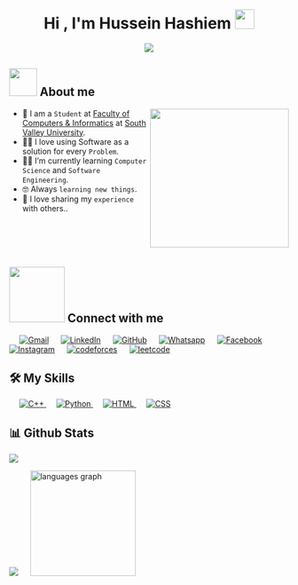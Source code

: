 <h1 align="center">Hi , I'm Hussein Hashiem <img src="https://media.giphy.com/media/hvRJCLFzcasrR4ia7z/giphy.gif" width="35"></h1>
<p align="center">
  <a href="https://github.com/DenverCoder1/readme-typing-svg"><img src="https://readme-typing-svg.herokuapp.com?font=Time+New+Roman&color=%23C8BE25&size=25&center=true&vCenter=true&width=600&height=100&lines=Software+Engineer;Computer+Science+Student;Competitive+Programmer;Always+learning+new+things"></a>
</p>

## <picture><img src = "https://github.com/7oSkaaa/7oSkaaa/blob/main/Images/about_me.gif?raw=true" width = 50px></picture> About me

<picture> <img align="right" src="https://cdn0.iconfinder.com/data/icons/occupation-002/64/programmer-programming-occupation-avatar-512.png" width = 250px></picture>

- :school: I am a `Student` at [Faculty of Computers & Informatics](https://www.svu.edu.eg/faculties/fci/en/home-page-en/) at [South Valley University](https://www.svu.edu.eg/ar/).
- :technologist: I love using Software as a solution for every `Problem`.
- :student: I’m currently learning `Computer Science` and `Software Engineering`.
- :nerd_face: Always `learning new things`.
- :thinking: I love sharing my `experience` with others..
  <br>
  <br></br>
  <br></br>



## <picture> <img src="https://github.com/7oSkaaa/7oSkaaa/blob/main/Images/Connect-with-me.gif?raw=true" width="100px"> </picture> Connect with me

<p align="left">
  &emsp;
	<a href="mailto:husshashiem@gmail.com"><img img src="https://img.shields.io/badge/gmail-%23EA4335.svg?style=plastic&logo=gmail&logoColor=white" alt="Gmail"/></a>
	  &emsp;
	<a href="https://www.linkedin.com/in/hussein-hashiem-50b56b310/"><img src="https://img.shields.io/badge/linkedin-%230A66C2.svg?style=plastic&logo=linkedin&logoColor=white" alt="LinkedIn"/></a>
    &emsp;
	<a href="https://github.com/Hussein-Hashiem"><img src="https://img.shields.io/badge/github-%23181717.svg?style=plastic&logo=github&logoColor=white" alt="GitHub"/></a>
      &emsp;
	<a href="https://wa.me/+201018619320"><img src="https://img.shields.io/badge/whatsapp-%2325D366.svg?style=plastic&logo=whatsapp&logoColor=white" alt="Whatsapp"/></a>
    &emsp;
	<a href="https://www.facebook.com/HusseinHashiem0"><img src="https://img.shields.io/badge/facebook-%231877F2.svg?style=plastic&logo=facebook&logoColor=white" alt="Facebook"/></a>
    &emsp;
	<a href="https://www.instagram.com/husseinhashiem0/"><img src="https://img.shields.io/badge/instagram-%23E4405F.svg?style=plastic&logo=instagram&logoColor=white" alt="Instagram"/></a>
      &emsp;
	<a href="https://codeforces.com/profile/husshashiem"><img img src="https://img.shields.io/badge/Codeforces-%23181717.svg?style=plastic&logo=codeforces&logoColor=white" alt="codeforces"/></a>
		  &emsp;
	<a href="https://leetcode.com/u/Hussein-Hashiem/"><img img src="https://img.shields.io/badge/leetcode-%23181717.svg?style=plastic&logo=leetcode&logoColor=white" alt="leetcode"/></a>
</p>

## 🛠️ My Skills

<p align="left"> 
  &emsp;
  <a href="https://www.w3schools.com/cpp/" target="_blank"> 
    <img alt="C++" src="https://img.shields.io/badge/C++%20-%2300599C.svg?style=plastic&logo=c%2B%2B&logoColor=white">
  </a> 
  &emsp;
   <a href="https://www.python.org" target="_blank">
    <img alt="Python" src="https://img.shields.io/badge/Python%20-%2314354C.svg?style=plastic&logo=python&logoColor=white">
  </a>
    &emsp; 
  <a href="https://www.w3.org/html/" target="_blank"> 
   <img alt="HTML" src="https://img.shields.io/badge/HTML5%20-%23E34F26.svg?style=plastic&logo=html5&logoColor=white">
  </a>   
  &emsp;
  <a href="https://www.w3schools.com/css/" target="_blank">
    <img alt="CSS" src="https://img.shields.io/badge/CSS%20-%231572B6.svg?style=plastic&logo=css3&logoColor=white">
  </a>
</p>


## 📊 Github Stats



![](http://github-profile-summary-cards.vercel.app/api/cards/profile-details?username=Hussein-Hashiem&theme=2077)


![](http://github-profile-summary-cards.vercel.app/api/cards/stats?username=Hussein-Hashiem&theme=2077)
  &emsp;
<img src="https://github-readme-stats.vercel.app/api/top-langs?username=Hussein-Hashiem&locale=en&hide_title=false&layout=compact&card_width=320&langs_count=5&theme=dracula&hide_border=false" height="190" alt="languages graph"  />
</p>        

